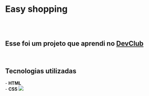 <h1>Easy shopping</h1>
<br>
<br>
<h2>Esse foi um projeto que aprendi no <a href="https://aulas.devclub.com.br/m/lessons/git-github-front-end-club">DevClub</a></h2>
<br>
<h2>Tecnologias utilizadas</h2>
 - <b>HTML</b>
 <br>
 - <B>CSS</B>

 <img src="https://github.com/Fellipe2403/easy-shopping/blob/main/img/assets/Illustration-3-3.png?raw=true">
